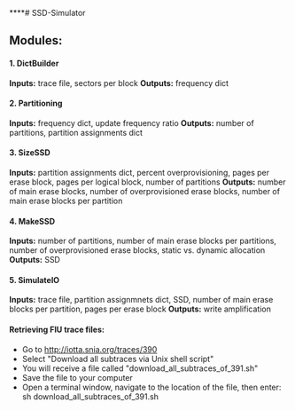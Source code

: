 ****# SSD-Simulator

## Modules:

#### 1. DictBuilder
**Inputs:** trace file, sectors per block
**Outputs:** frequency dict

#### 2. Partitioning
**Inputs:** frequency dict, update frequency ratio
**Outputs:** number of partitions, partition assignments dict

#### 3. SizeSSD
**Inputs:** partition assignments dict, percent overprovisioning, pages per erase block, pages per logical block, number of partitions
**Outputs:** number of main erase blocks, number of overprovisioned erase blocks, number of main erase blocks per partition

#### 4. MakeSSD
**Inputs:** number of partitions, number of main erase blocks per partitions, number of overprovisioned erase blocks, static vs. dynamic allocation
**Outputs:** SSD 

#### 5. SimulateIO
**Inputs:** trace file, partition assignmnets dict, SSD, number of main erase blocks per partition, pages per erase block
**Outputs:** write amplification



#### Retrieving FIU trace files:

* Go to http://iotta.snia.org/traces/390
* Select "Download all subtraces via Unix shell script"
* You will receive a file called "download_all_subtraces_of_391.sh"
* Save the file to your computer
* Open a terminal window, navigate to the location of the file, then enter: sh download_all_subtraces_of_391.sh
